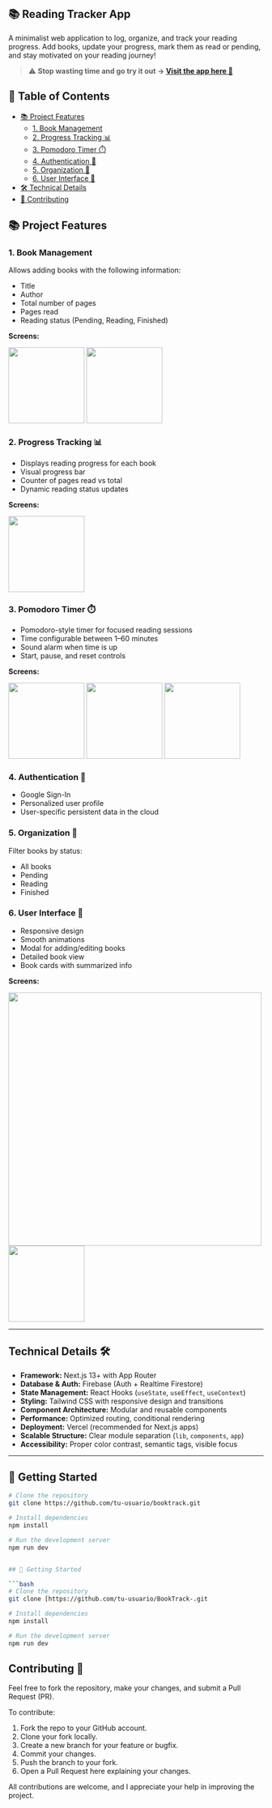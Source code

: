 ## 📚 Reading Tracker App

A minimalist web application to log, organize, and track your reading progress. Add books, update your progress, mark them as read or pending, and stay motivated on your reading journey!

> ⚠️ **Stop wasting time and go try it out → [Visit the app here 🚀](https://book-tracker-fawn.vercel.app/)**

## 📑 Table of Contents

- [📚 Project Features](#📚-project-features)
  - [1. Book Management](#1-book-management)
  - [2. Progress Tracking 📊](#2-progress-tracking-📊)
  - [3. Pomodoro Timer ⏱️](#3-pomodoro-timer-⏱️)
  - [4. Authentication 🔐](#4-authentication-🔐)
  - [5. Organization 📑](#5-organization-📑)
  - [6. User Interface 🎨](#6-user-interface-🎨)
- [🛠️ Technical Details](#technical-details-🛠️)
- [🤝 Contributing](#contributing-🤝)

## 📚 Project Features

### 1. Book Management

Allows adding books with the following information:

- Title
- Author
- Total number of pages
- Pages read
- Reading status (Pending, Reading, Finished)

<b>Screens:</b>

<img src="public/screens/screen-1_mobile.png" width="150" />
<img src="public/screens/screen-2_mobile.png" width="150" />

### 2. Progress Tracking 📊

- Displays reading progress for each book
- Visual progress bar
- Counter of pages read vs total
- Dynamic reading status updates

<b>Screens:</b>

<img src="public/screens/screen-3_mobile.png" width="150" />

### 3. Pomodoro Timer ⏱️

- Pomodoro-style timer for focused reading sessions
- Time configurable between 1–60 minutes
- Sound alarm when time is up
- Start, pause, and reset controls

<b>Screens:</b>

<img src="public/screens/screen-4_mobile.png" width="150" />
<img src="public/screens/screen-5_mobile.png" width="150" />
<img src="public/screens/screen-6_mobile.png" width="150" />

### 4. Authentication 🔐

- Google Sign-In
- Personalized user profile
- User-specific persistent data in the cloud

### 5. Organization 📑

Filter books by status:

- All books
- Pending
- Reading
- Finished

### 6. User Interface 🎨

- Responsive design
- Smooth animations
- Modal for adding/editing books
- Detailed book view
- Book cards with summarized info

<b>Screens:</b>

<img src="public/screens/screen-7_desktop.png" width="500" />
<img src="public/screens/screen-8_mobile.png" width="150" />

---

## Technical Details 🛠️

- **Framework:** Next.js 13+ with App Router
- **Database & Auth:** Firebase (Auth + Realtime Firestore)
- **State Management:** React Hooks (`useState`, `useEffect`, `useContext`)
- **Styling:** Tailwind CSS with responsive design and transitions
- **Component Architecture:** Modular and reusable components
- **Performance:** Optimized routing, conditional rendering
- **Deployment:** Vercel (recommended for Next.js apps)
- **Scalable Structure:** Clear module separation (`lib`, `components`, `app`)
- **Accessibility:** Proper color contrast, semantic tags, visible focus

---

## 🚀 Getting Started

````bash
# Clone the repository
git clone https://github.com/tu-usuario/booktrack.git

# Install dependencies
npm install

# Run the development server
npm run dev


## 🚀 Getting Started

```bash
# Clone the repository
git clone [https://github.com/tu-usuario/BookTrack-.git

# Install dependencies
npm install

# Run the development server
npm run dev
````

## Contributing 🤝

Feel free to fork the repository, make your changes, and submit a Pull Request (PR).

To contribute:

1. Fork the repo to your GitHub account.
2. Clone your fork locally.
3. Create a new branch for your feature or bugfix.
4. Commit your changes.
5. Push the branch to your fork.
6. Open a Pull Request here explaining your changes.

All contributions are welcome, and I appreciate your help in improving the project.
